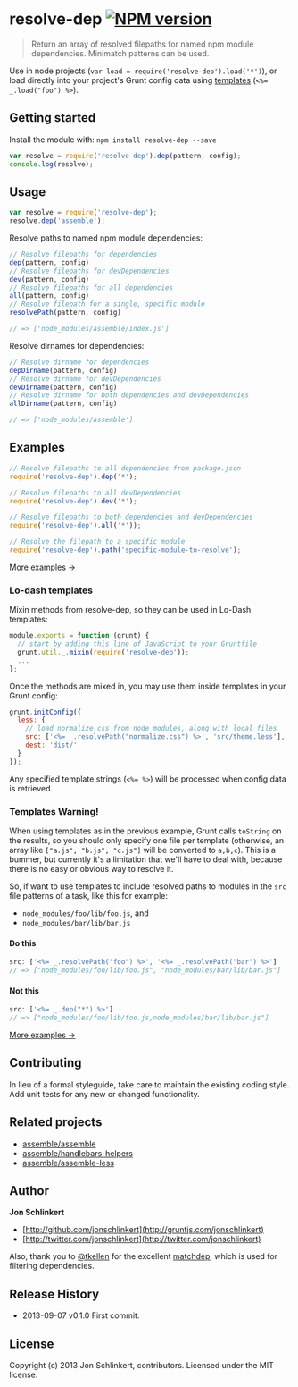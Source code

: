 # resolve-dep [![NPM version](https://badge.fury.io/js/resolve-dep.png)](http://badge.fury.io/js/resolve-dep)

> Return an array of resolved filepaths for named npm module dependencies. Minimatch patterns can be used.

Use in node projects (`var load = require('resolve-dep').load('*')`), or load directly into your project's Grunt config data using [templates](http://gruntjs.com/api/grunt.template) (`<%= _.load("foo") %>`).



## Getting started

Install the module with: `npm install resolve-dep --save`

```js
var resolve = require('resolve-dep').dep(pattern, config);
console.log(resolve);
```

## Usage

```js
var resolve = require('resolve-dep');
resolve.dep('assemble');
```

Resolve paths to named npm module dependencies:

```js
// Resolve filepaths for dependencies
dep(pattern, config)
// Resolve filepaths for devDependencies
dev(pattern, config)
// Resolve filepaths for all dependencies
all(pattern, config)
// Resolve filepath for a single, specific module
resolvePath(pattern, config)

// => ['node_modules/assemble/index.js']
```

Resolve dirnames for dependencies:

```js
// Resolve dirname for dependencies
depDirname(pattern, config)
// Resolve dirname for devDependencies
devDirname(pattern, config)
// Resolve dirname for both dependencies and devDependencies
allDirname(pattern, config)

// => ['node_modules/assemble']
```


## Examples

```js
// Resolve filepaths to all dependencies from package.json
require('resolve-dep').dep('*');

// Resolve filepaths to all devDependencies
require('resolve-dep').dev('*');

// Resolve filepaths to both dependencies and devDependencies
require('resolve-dep').all('*'));

// Resolve the filepath to a specific module
require('resolve-dep').path('specific-module-to-resolve');
```

[More examples →](EXAMPLES.md)



### Lo-dash templates

Mixin methods from resolve-dep, so they can be used in Lo-Dash templates:

```js
module.exports = function (grunt) {
  // start by adding this line of JavaScript to your Gruntfile
  grunt.util._.mixin(require('resolve-dep'));
  ...
};
```

Once the methods are mixed in, you may use them inside templates in your Grunt config:

```js
grunt.initConfig({
  less: {
    // load normalize.css from node_modules, along with local files
    src: ['<%= _.resolvePath("normalize.css") %>', 'src/theme.less'],
    dest: 'dist/'
  }
});
```

Any specified template strings (`<%= %>`) will be processed when config data is retrieved.


### Templates Warning!

When using templates as in the previous example, Grunt calls `toString` on the results, so you should only specify one file per template (otherwise, an array like `["a.js", "b.js", "c.js"]` will be converted to `a,b,c`). This is a bummer, but currently it's a limitation that we'll have to deal with, because there is no easy or obvious way to resolve it.

So, if want to use templates to include resolved paths to modules in the `src` file patterns of a task, like this for example:

* `node_modules/foo/lib/foo.js`, and
* `node_modules/bar/lib/bar.js`


#### Do this

```js
src: ['<%= _.resolvePath("foo") %>', '<%= _.resolvePath("bar") %>']
// => ["node_modules/foo/lib/foo.js", "node_modules/bar/lib/bar.js"]
```

#### Not this

```js
src: ['<%= _.dep("*") %>']
// => ["node_modules/foo/lib/foo.js,node_modules/bar/lib/bar.js"]
```

[More examples →](EXAMPLES.md)



## Contributing
In lieu of a formal styleguide, take care to maintain the existing coding style. Add unit tests for any new or changed functionality.


## Related projects

+ [assemble/assemble](https://assemble.io)
+ [assemble/handlebars-helpers](http://gruntjs.com/assemble/handlebars-helpers)
+ [assemble/assemble-less](http://gruntjs.com/assemble/assemble-less)


## Author

**Jon Schlinkert**

+ [http://github.com/jonschlinkert](http://gruntjs.com/jonschlinkert)
+ [http://twitter.com/jonschlinkert](http://twitter.com/jonschlinkert)

Also, thank you to [@tkellen](http://github.com/tkellen) for the excellent [matchdep](http://github.com/tkellen/node-matchdep), which is used for filtering dependencies.


## Release History
* 2013-09-07    v0.1.0    First commit.


## License
Copyright (c) 2013 Jon Schlinkert, contributors.
Licensed under the MIT license.
